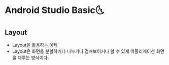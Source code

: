 # Android Studio Basic:last_quarter_moon_with_face:

## Layout

- Layout을 활용하는 예제
- Layout은 화면을 분할하거나 나누거나 겹쳐보이거나 할 수 있게 어플리케이션 화면을 다루는 방식이다.

